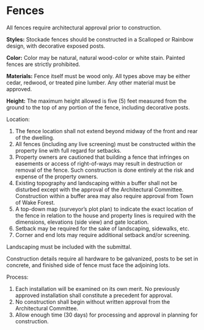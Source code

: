 # Fences

All fences require architectural approval prior to construction.

**Styles:** Stockade fences should be constructed in a Scalloped or Rainbow design, with decorative
exposed posts.

**Color:** Color may be natural, natural wood-color or white stain. Painted fences are strictly
prohibited.

**Materials:** Fence itself must be wood only. All types above may be either cedar, redwood, or treated
pine lumber. Any other material must be approved.

**Height:** The maximum height allowed is five (5) feet measured from the ground to the top of any
portion of the fence, including decorative posts.

Location:
1. The fence location shall not extend beyond midway of the front and rear of the dwelling.
1. All fences (including any live screening) must be constructed within the property line with full regard for setbacks.
1. Property owners are cautioned that building a fence that infringes on easements or access of right-of-ways may result in destruction or removal of the fence. Such construction is done entirely at the risk and expense of the property owners.
1. Existing topography and landscaping within a buffer shall not be disturbed except with the approval of the Architectural Committee. Construction within a buffer area may also require approval from Town of Wake Forest.
1. A top-down map (surveyor’s plot plan) to indicate the exact location of the fence in relation to the house and property lines is required with the dimensions, elevations (side view) and gate location.
1. Setback may be required for the sake of landscaping, sidewalks, etc.
1. Corner and end lots may require additional setback and/or screening.

Landscaping must be included with the submittal.

Construction details require all hardware to be galvanized, posts to be set in concrete, and finished
side of fence must face the adjoining lots.

Process:
1. Each installation will be examined on its own merit. No previously approved installation shall constitute a precedent for approval.
1. No construction shall begin without written approval from the Architectural Committee.
1. Allow enough time (30 days) for processing and approval in planning for construction.
